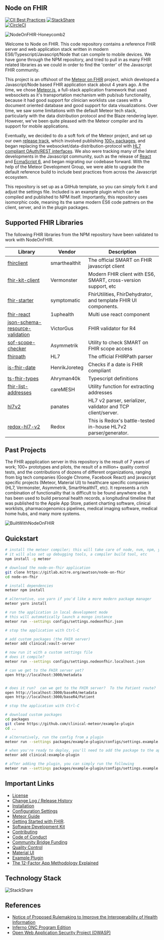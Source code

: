 ## Node on FHIR  


[![CII Best Practices](https://bestpractices.coreinfrastructure.org/projects/3466/badge)](https://bestpractices.coreinfrastructure.org/projects/3466) [![StackShare](http://img.shields.io/badge/tech-stack-0690fa.svg?style=flat)](https://stackshare.io/awatson1978/node-on-fhir)  
[![CircleCI](https://circleci.com/gh/symptomatic/node-on-fhir.svg?style=svg)](https://circleci.com/gh/symptomatic/node-on-fhir)

![NodeOnFHIR-Honeycomb2](https://user-images.githubusercontent.com/675910/143236128-33794cb2-c470-4196-b6af-37f44616c59d.png)



Welcome to Node on FHIR.  This code repository contains a reference FHIR server and web application stack written in modern ES6/Typescript/Javascript/Node that can compile to mobile devices.  We have gone through the NPM repository, and tried to pull in as many FHIR related libraries as we could in order to find the 'center' of the Javascript FHIR community.  

This project is an offshoot of the [Meteor on FHIR](https://github.com/clinical-meteor/meteor-on-fhir) project, which developed a Javascript/Node based FHIR application stack about 4 years ago.  A the time, we chose [Meteor.js](https://www.meteor.com/), a full-stack application framework that used websockets as it's transportation mechanism with pub/sub functionality, because it had good support for clinician worklists use cases with a document oriented database and good support for data visualizations.  Over time, we saw some limitations with the default Meteor tech stack, particularly with the data distribution protocol and the Blaze rendering layer.  However, we've been quite pleased with the Meteor compiler and its support for mobile applications.  

Eventually, we decided to do a soft fork of the Meteor project, and set up our own [release track](https://atmospherejs.com/?q=clinical), which involved publishing [100+ packages](https://github.com/clinical-meteor),  and began replacing the websocket/data-distribution-protocol with [HL7 compliant OAuth/REST interfaces](https://github.com/clinical-meteor/vault-server-freemium).  We also were tracking many of the latest developments in the Javascript community, such as the release of [React](https://reactjs.org/) and [EcmaScript 6](https://www.ecma-international.org/publications-and-standards/standards/ecma-262/), and began migrating our codebase forward.  With the help of the Meteor Development Group, we were able to upgrade the default reference build to include best practices from across the Javascript ecosystem.   

This repository is set up as a GitHub template, so you can simply fork it and adjust the settings file.  Included is an example plugin which can be compiled and published to NPM itself.  Importantly, this repository uses isomorphic code, meaning its the same modern ES6 code pattners on the client, server, and in the plugin packages.  


## Supported FHIR Libraries  

The following FHIR libraries from the NPM repository have been validated to work with NodeOnFHIR.  

Library           | Vendor        | Description 
----------------- | ------------- | -------------
[fhirclient](https://www.npmjs.com/package/fhirclient) | smarthealthit | The official SMART on FHIR javascript client  
[fhir-kit-client](https://www.npmjs.com/package/fhir-kit-client) | Vermonster | Modern FHIR client with ES6, SMART, cross-version support, etc   
[fhir-starter](https://www.npmjs.com/package/fhir-starter) | symptomatic  | FhirUtilities, FhirDehydrator, and template FHIR UI components.
[fhir-react](https://www.npmjs.com/package/fhir-react) | 1uphealth | Multi use react component
[json-schema-resource-validation](https://www.npmjs.com/package/json-schema-resource-validation) | VictorGus | FHIR validator for R4  
[sof-scope-checker](https://www.npmjs.com/package/@asymmetrik/sof-scope-checker) | Asymmetrik | Utility to check SMART on FHIR scope access  
[fhirpath](https://www.npmjs.com/package/fhirpath) | HL7 | The official FHIRPath parser  
[is-fhir-date](https://www.npmjs.com/package/is-fhir-date) | HenrikJoreteg | Checks if a date is FHIR compliant
[ts-fhir-types](https://www.npmjs.com/package/@ahryman40k/ts-fhir-types) | Ahryman40k | Typescript definitions   
[fhir-list-addresses](https://www.npmjs.com/package/fhir-list-addresses) | careMESH | Utility function for extracting addresses  
[hl7v2](https://www.npmjs.com/package/hl7v2) | panates | HL7 v2 parser, serializer, validator and TCP client/server.
[redox-hl7-v2](https://www.npmjs.com/package/@redoxengine/redox-hl7-v2) | Redox | This is Redox's battle-tested in-house HL7v2 parser/generator.  

## Past Projects   

The FHIR appplication server in this repository is the result of 7 years of work; 100+ prototypes and pilots, the result of a million+ quality control tests, and the contributions of dozens of different organizations, ranging from big tech companies (Google Chrome, Facebook React) and javascript specific projects (Meteor, Material UI) to healthcare specific companies (HL7, Vermonster, Asymmetrik, SmartHealthIT, etc).   It represents a rich combination of functionality that is difficult to be found anywhere else.  It has been used to build personal health records, a longitudinal timeline that was published to the Apple App Store, patient charting software, clinical worklists, pharmacogenomics pipelines, medical imaging software, medical home hubs, and many more systems.  

![BuiltWithNodeOnFHIR](https://user-images.githubusercontent.com/675910/143202912-afa95edd-16a3-4093-a69d-485068573ce8.jpg)


## Quickstart

```bash
# install the meteor compiler; this will take care of node, nvm, npm, yarn, etc.
# it will also set up debugging tools, a compiler build tool, etc
npm install -g meteor

# download the node-on-fhir application
git clone https://gitlab.mitre.org/awatson/node-on-fhir  
cd node-on-fhir

# install dependencies
meteor npm install

# alternative, use yarn if you'd like a more modern package manager
meteor yarn install

# run the application in local development mode
# this will automatically launch a mongo instance
meteor run --settings configs/settings.nodeonfhir.json  

# stop the application with Ctrl-C

# add custom packages (the FHIR server)
meteor add clinical:vault-server

# now run it with a custom settings file
# does it compile?
meteor run --settings configs/settings.nodeonfhir.localhost.json

# can we get to the FHIR server yet?
open http://localhost:3000/metadata


# does it run?  can we get to the FHIR server?  To the Patient route?
open http://localhost:3000/baseR4/metadata
open http://localhost:3000/baseR4/Patient

# stop the application with Ctrl-C

# download custom packages
cd packages
git clone https://github.com/clinical-meteor/example-plugin
cd ..

# alternatively, run the config from a plugin
meteor run --settings packages/example-plugin/configs/settings.example.json  --extra-packages symptomatic:example-plugin

# when you're ready to deploy, you'll need to add the package to the app (meteor deploy won't accept --extra-packages)
meteor add clinical:example-plugin

# after adding the plugin, you can simply run the following
meteor run --settings packages/example-plugin/configs/settings.example.json
```

## Important Links    

- [License](https://github.com/symptomatic/node-on-fhir/blob/master/LICENSE.md)  
- [Change Log / Release History](https://github.com/symptomatic/node-on-fhir/releases)  
- [Installation](https://github.com/symptomatic/node-on-fhir/blob/master/INSTALLATION.md)  
- [Configuration Settings](https://github.com/symptomatic/node-on-fhir/blob/master/API.md)  
- [Meteor Guide](https://guide.meteor.com/) 
- [Getting Started with FHIR](https://www.hl7.org/fhir/modules.html). 
- [Software Development Kit](https://github.com/symptomatic/software-development-kit)  
- [Contributing](https://github.com/symptomatic/node-on-fhir/blob/master/CONTRIBUTING.md)  
- [Code of Conduct](https://github.com/symptomatic/node-on-fhir/blob/master/CODE_OF_CONDUCT.md)  
- [Community Bridge Funding](https://funding.communitybridge.org/projects/node-on-fhir)  
- [Quality Control](https://circleci.com/gh/symptomatic/node-on-fhir)  
- [Material UI](https://material-ui.com/store/) 
- [Example Plugin](https://github.com/clinical-meteor/example-plugin)   
- [The 12-Factor App Methodology Explained](https://www.bmc.com/blogs/twelve-factor-app/)  


## Technology Stack 

![StackShare](https://user-images.githubusercontent.com/675910/143241422-a9d13558-0665-4e87-8f25-8257b4fcd393.png)


## References  
- [Notice of Proposed Rulemaking to Improve the Interoperability of Health Information](https://www.healthit.gov/topic/laws-regulation-and-policy/notice-proposed-rulemaking-improve-interoperability-health)  
- [Inferno ONC Program Edition](https://inferno.healthit.gov/)  
- [Open Web Application Security Project (OWASP)](https://owasp.org/)  
 

